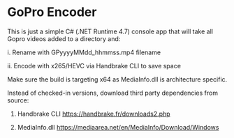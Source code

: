 # GoPro Encoder
This is just a simple C# (.NET Runtime 4.7) console app that will take all Gopro videos added to a directory and:

i. Rename with GPyyyyMMdd_hhmmss.mp4 filename

ii. Encode with x265/HEVC via Handbrake CLI to save space

Make sure the build is targeting x64 as MediaInfo.dll is architecture specific.

Instead of checked-in versions, download third party dependencies from source:

1) Handbrake CLI
https://handbrake.fr/downloads2.php

2) MediaInfo.dll
https://mediaarea.net/en/MediaInfo/Download/Windows
